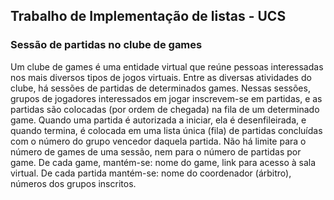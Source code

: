 ## Trabalho de Implementação de listas - UCS

### Sessão de partidas no clube de games

Um clube de games é uma entidade virtual que reúne pessoas interessadas nos mais diversos tipos de jogos virtuais. Entre as diversas atividades do clube, há sessões de partidas de determinados games. Nessas sessões, grupos de jogadores interessados em jogar inscrevem-se em partidas, e as partidas são colocadas (por ordem de chegada) na fila de um determinado game. Quando uma partida é autorizada a iniciar, ela é desenfileirada, e quando termina, é colocada em uma lista única (fila) de partidas concluídas com o número do grupo vencedor daquela partida.
Não há limite para o número de games de uma sessão, nem para o número de partidas por game.
De cada game, mantém-se: nome do game, link para acesso à sala virtual.
De cada partida mantém-se: nome do coordenador (árbitro), números dos grupos inscritos.

